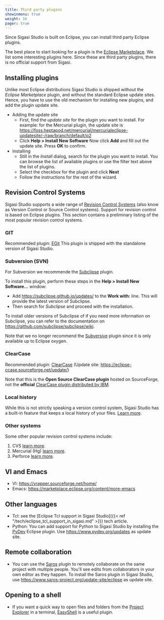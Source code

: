 ```yaml
---
title: Third party plugins
showinmenu: true
weight: 16
pager: true
---
```


Since Sigasi Studio is built on Eclipse, you can install third party Eclipse
plugins.

The best place to start looking for a plugin is the [Eclipse Marketplace](https://marketplace.eclipse.org). We list some interesting
plugins here. Since these are third party plugins, there is no official
support from Sigasi.

## Installing plugins

Unlike most Eclipse distributions Sigasi Studio is shipped without the *Eclipse Marketplace* plugin, and without the standard Eclipse update sites.
Hence, you have to use the old mechanism for installing new plugins, and add the plugin update site.

* Adding the update site
  * First, find the *update site* for the plugin you want to install. For example: for the Mercurial plugin, the update site is <https://foss.heptapod.net/mercurial/mercurialeclipse-updatesite/-/raw/branch/default/p2>
  * Click **Help > Install New Software** Now click **Add** and fill out the update site. Press **OK** to confirm.
* Installing
  * Still in the *Install* dialog, search for the plugin you want to install. You can browse the list of available plugins or use the filter text above the list of plugins.
  * Select the checkbox for the plugin and click **Next**
  * Follow the instructions for the rest of the wizard.

## Revision Control Systems

Sigasi Studio supports a wide range of [Revision Control
Systems](https://en.wikipedia.org/wiki/Revision_control) (also know as
Version Control or Source Control systems). Support for revision control
is based on Eclipse plugins. This section contains a preliminary listing
of the most popular revision control systems.

### GIT

Recommended plugin: [EGit](https://www.eclipse.org/egit/)
This plugin is shipped with the standalone version of Sigasi Studio.

### Subversion (SVN)

For Subversion we recommende the [Subclipse](https://marketplace.eclipse.org/content/subclipse) plugin.

To install this plugin, perform these steps in the **Help > Install New Software...** window:

* Add <https://subclipse.github.io/updates/> to the **Work with:** line. This will provide the latest version of Subclipse.
* Then search for _Subclipse_ and proceed with the installation.

To install older versions of Subclipse of if you need more information on Subclipse, you can refer to the documentation on <https://github.com/subclipse/subclipse/wiki>.

Note that we no longer recommend the [Subversive](https://www.eclipse.org/subversive/) plugin since it is only available up to Eclipse oxygen.

### ClearCase

Recommended plugin:
[ClearCase](https://sourceforge.net/projects/eclipse-ccase/)
(Update site: <https://eclipse-ccase.sourceforge.net/update/>)

Note that this is the **Open Source ClearCase plugin** hosted on
SourceForge, not the **official** [ClearCase plugin distributed by IBM](https://www.ibm.com/support/pages/node/306535).

### Local history

While this is not strictly speaking a version control system, Sigasi Studio has
a built-in feature that keeps a local history of your files.
[Learn more](https://help.eclipse.org/photon/topic/org.eclipse.platform.doc.user/tasks/tasks-1f.htm?cp=0_3_9).

### Other systems

Some other popular revision control systems include:

1. CVS [learn more](https://www.eclipse.org/eclipse/platform-cvs/).
2. Mercurial (Hg) [learn
   more](https://foss.heptapod.net/mercurial/mercurialeclipse/-/wikis/home).
3. Perforce [learn
   more](https://www.perforce.com/product/components/eclipse_plugin).

## VI and Emacs

* VI: <https://vrapper.sourceforge.net/home/>
* Emacs: <https://marketplace.eclipse.org/content/more-emacs>

## Other languages

* Tcl: see the [Eclipse Tcl support in Sigasi Studio]({{< ref "/tech/eclipse_tcl_support_in_sigasi.md" >}}) tech article.
* Python: You can add support for Python to Sigasi Studio by installing the [PyDev](https://marketplace.eclipse.org/content/pydev-python-ide-eclipse) Eclipse plugin.
Use <https://www.pydev.org/updates> as update site.

## Remote collaboration

* You can use the [Saros](https://marketplace.eclipse.org/content/saros-distributed-collaborative-editing-and-pair-programming) plugin to remotely collaborate on the same project with multiple people. You'll see edits from collaborators in your own editor as they happen. To install the Saros plugin in Sigasi Studio, use <https://www.saros-project.org/update-site/eclipse> as update site.

## Opening to a shell

* If you want a quick way to open files and folders from the [Project Explorer](/manual/views#project-explorer-view) in a terminal, [EasyShell](https://marketplace.eclipse.org/content/easyshell) is a useful plugin.
